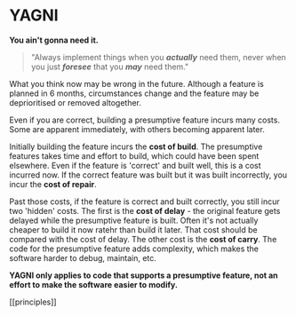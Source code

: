# YAGNI

**You ain't gonna need it.**

>"Always implement things when you _**actually**_ need them, never when you just _**foresee**_ that you _**may**_ need them."

What you think now may be wrong in the future. Although a feature is planned in 6 months, circumstances change and the feature may be deprioritised or removed altogether.

Even if you are correct, building a presumptive feature incurs many costs. Some are apparent immediately, with others becoming apparent later.

Initially building the feature incurs the **cost of build**. The presumptive features takes time and effort to build, which could have been spent elsewhere. Even if the feature is 'correct' and built well, this is a cost incurred now.
If the correct feature was built but it was built incorrectly, you incur the **cost of repair**.

Past those costs, if the feature is correct and built correctly, you still incur two 'hidden' costs.
The first is the **cost of delay** - the original feature gets delayed while the presumptive feature is built. Often it's not actually cheaper to build it now ratehr than build it later. That cost should be compared with the cost of delay.
The other cost is the **cost of carry**. The code for the presumptive feature adds complexity, which makes the software harder to debug, maintain, etc.

**YAGNI only applies to code that supports a presumptive feature, not an effort to make the software easier to modify.**

[[principles]]